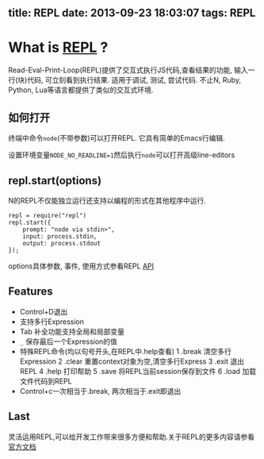 title: REPL
date: 2013-09-23 18:03:07
tags: REPL
---
# What is [REPL](http://nodejs.org/api/repl.html) ?
Read-Eval-Print-Loop(REPL)提供了交互式执行JS代码,查看结果的功能, 输入一行(块)代码, 可立刻看到执行结果. 
适用于调试, 测试, 尝试代码. 不止N, Ruby, Python, Lua等语言都提供了类似的交互式环境.

## 如何打开
终端中命令`node`(不带参数)可以打开REPL. 它具有简单的Emacs行编辑.

设置环境变量`NODE_NO_READLINE=1`然后执行`node`可以打开高级line-editors

## repl.start(options)
N的REPL不仅能独立运行还支持以编程的形式在其他程序中运行.
```
repl = require("repl")
repl.start({
    prompt: "node via stdin>",
    input: process.stdin,
    output: process.stdout
});
```

options具体参数, 事件, 使用方式参看REPL [API](http://nodejs.org/api/repl.html)

## Features

* Control+D退出
* 支持多行Expression
* Tab 补全功能支持全局和局部变量
* `_` 保存最后一个Expression的值
* 特殊REPL命令(均以句号开头,在REPL中.help查看)
    1 .break  清空多行Expression
    2 .clear  重置context对象为空,清空多行Express
    3 .exit   退出REPL
    4 .help   打印帮助
    5 .save   将REPL当前session保存到文件
    6 .load   加载文件代码到REPL
* Control+c一次相当于.break, 两次相当于.exit即退出

## Last
灵活运用REPL,可以给开发工作带来很多方便和帮助.关于REPL的更多内容请参看[官方文档](http://nodejs.org/api/repl.html)